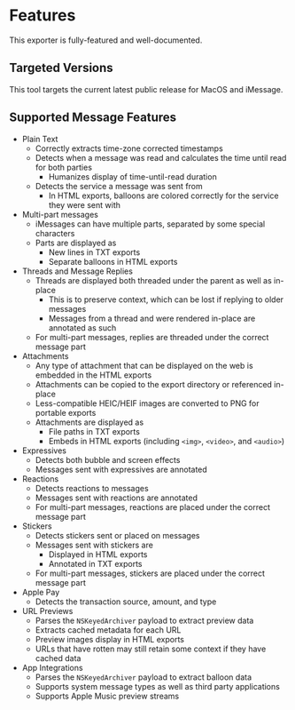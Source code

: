 # Features

This exporter is fully-featured and well-documented.

## Targeted Versions

This tool targets the current latest public release for MacOS and iMessage.

## Supported Message Features

- Plain Text
  - Correctly extracts time-zone corrected timestamps
  - Detects when a message was read and calculates the time until read for both parties
    - Humanizes display of time-until-read duration
  - Detects the service a message was sent from
    - In HTML exports, balloons are colored correctly for the service they were sent with
- Multi-part messages
  - iMessages can have multiple parts, separated by some special characters
  - Parts are displayed as
    - New lines in TXT exports
    - Separate balloons in HTML exports
- Threads and Message Replies
  - Threads are displayed both threaded under the parent as well as in-place
    - This is to preserve context, which can be lost if replying to older messages
    - Messages from a thread and were rendered in-place are annotated as such
  - For multi-part messages, replies are threaded under the correct message part
- Attachments
  - Any type of attachment that can be displayed on the web is embedded in the HTML exports
  - Attachments can be copied to the export directory or referenced in-place
  - Less-compatible HEIC/HEIF images are converted to PNG for portable exports
  - Attachments are displayed as
    - File paths in TXT exports
    - Embeds in HTML exports (including `<img>`, `<video>`, and `<audio>`)
- Expressives
  - Detects both bubble and screen effects
  - Messages sent with expressives are annotated
- Reactions
  - Detects reactions to messages
  - Messages sent with reactions are annotated
  - For multi-part messages, reactions are placed under the correct message part
- Stickers
  - Detects stickers sent or placed on messages
  - Messages sent with stickers are
    - Displayed in HTML exports
    - Annotated in TXT exports
  - For multi-part messages, stickers are placed under the correct message part
- Apple Pay
  - Detects the transaction source, amount, and type
- URL Previews
  - Parses the `NSKeyedArchiver` payload to extract preview data
  - Extracts cached metadata for each URL
  - Preview images display in HTML exports
  - URLs that have rotten may still retain some context if they have cached data
- App Integrations
  - Parses the `NSKeyedArchiver` payload to extract balloon data
  - Supports system message types as well as third party applications
  - Supports Apple Music preview streams
